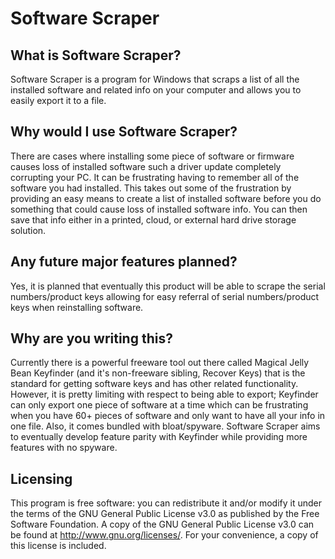 # Software Scraper
## What is Software Scraper?

Software Scraper is a program for Windows that scraps a list of all the installed software and related info on your computer and allows you to easily export it to a file.

## Why would I use Software Scraper?

There are cases where installing some piece of software or firmware causes loss of installed software such a driver update completely corrupting your PC. It can be frustrating having to remember all of the software you had installed. This takes out some of the frustration by providing an easy means to create a list of installed software before you do something that could cause loss of installed software info. You can then save that info either in a printed, cloud, or external hard drive storage solution.

## Any future major features planned?

Yes, it is planned that eventually this product will be able to scrape the serial numbers/product keys allowing for easy referral of serial numbers/product keys when reinstalling software.

## Why are you writing this?

Currently there is a powerful freeware tool out there called Magical Jelly Bean Keyfinder (and it's non-freeware sibling, Recover Keys) that is the standard for getting software keys and has other related functionality. However, it is pretty limiting with respect to being able to export; Keyfinder can only export one piece of software at a time which can be frustrating when you have 60+ pieces of software and only want to have all your info in one file. Also, it comes bundled with bloat/spyware. Software Scraper aims to eventually develop feature parity with Keyfinder while providing more features with no spyware.

## Licensing

This program is free software: you can redistribute it and/or modify it under the terms of the GNU General Public License v3.0 as published by the Free Software Foundation. A copy of the GNU General Public License v3.0 can be found at http://www.gnu.org/licenses/. For your convenience, a copy of this license is included.
